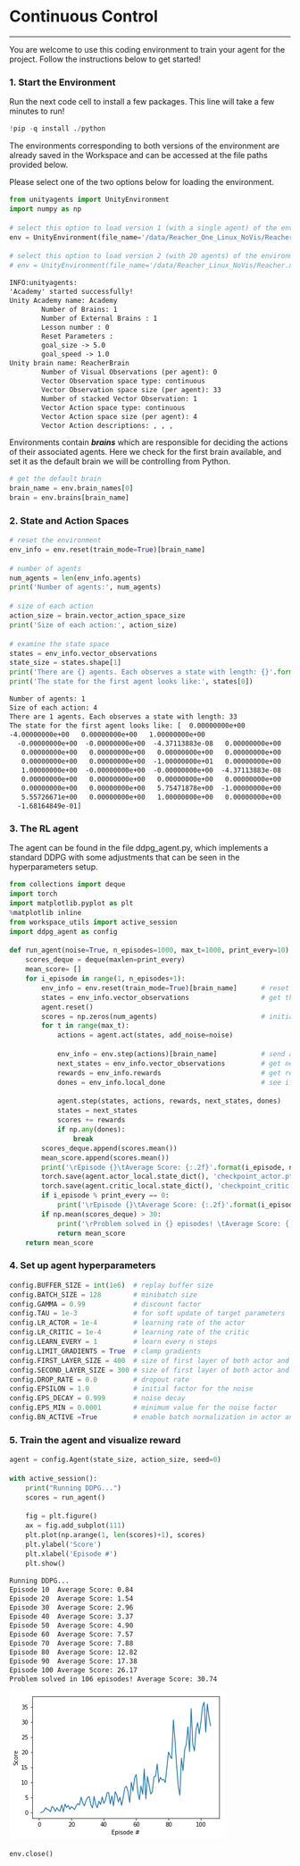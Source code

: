 # Continuous Control

---

You are welcome to use this coding environment to train your agent for the project.  Follow the instructions below to get started!

### 1. Start the Environment

Run the next code cell to install a few packages.  This line will take a few minutes to run!


```python
!pip -q install ./python
```

The environments corresponding to both versions of the environment are already saved in the Workspace and can be accessed at the file paths provided below.  

Please select one of the two options below for loading the environment.


```python
from unityagents import UnityEnvironment
import numpy as np

# select this option to load version 1 (with a single agent) of the environment
env = UnityEnvironment(file_name='/data/Reacher_One_Linux_NoVis/Reacher_One_Linux_NoVis.x86_64')

# select this option to load version 2 (with 20 agents) of the environment
# env = UnityEnvironment(file_name='/data/Reacher_Linux_NoVis/Reacher.x86_64')
```

    INFO:unityagents:
    'Academy' started successfully!
    Unity Academy name: Academy
            Number of Brains: 1
            Number of External Brains : 1
            Lesson number : 0
            Reset Parameters :
    		goal_size -> 5.0
    		goal_speed -> 1.0
    Unity brain name: ReacherBrain
            Number of Visual Observations (per agent): 0
            Vector Observation space type: continuous
            Vector Observation space size (per agent): 33
            Number of stacked Vector Observation: 1
            Vector Action space type: continuous
            Vector Action space size (per agent): 4
            Vector Action descriptions: , , , 


Environments contain **_brains_** which are responsible for deciding the actions of their associated agents. Here we check for the first brain available, and set it as the default brain we will be controlling from Python.


```python
# get the default brain
brain_name = env.brain_names[0]
brain = env.brains[brain_name]
```

### 2. State and Action Spaces


```python
# reset the environment
env_info = env.reset(train_mode=True)[brain_name]

# number of agents
num_agents = len(env_info.agents)
print('Number of agents:', num_agents)

# size of each action
action_size = brain.vector_action_space_size
print('Size of each action:', action_size)

# examine the state space 
states = env_info.vector_observations
state_size = states.shape[1]
print('There are {} agents. Each observes a state with length: {}'.format(states.shape[0], state_size))
print('The state for the first agent looks like:', states[0])
```

    Number of agents: 1
    Size of each action: 4
    There are 1 agents. Each observes a state with length: 33
    The state for the first agent looks like: [  0.00000000e+00  -4.00000000e+00   0.00000000e+00   1.00000000e+00
      -0.00000000e+00  -0.00000000e+00  -4.37113883e-08   0.00000000e+00
       0.00000000e+00   0.00000000e+00   0.00000000e+00   0.00000000e+00
       0.00000000e+00   0.00000000e+00  -1.00000000e+01   0.00000000e+00
       1.00000000e+00  -0.00000000e+00  -0.00000000e+00  -4.37113883e-08
       0.00000000e+00   0.00000000e+00   0.00000000e+00   0.00000000e+00
       0.00000000e+00   0.00000000e+00   5.75471878e+00  -1.00000000e+00
       5.55726671e+00   0.00000000e+00   1.00000000e+00   0.00000000e+00
      -1.68164849e-01]


### 3. The RL agent 

The agent can be found in the file ddpg_agent.py, which implements a standard DDPG with some adjustments that can be seen in the hyperparameters setup.


```python
from collections import deque
import torch
import matplotlib.pyplot as plt
%matplotlib inline
from workspace_utils import active_session
import ddpg_agent as config

def run_agent(noise=True, n_episodes=1000, max_t=1000, print_every=10):
    scores_deque = deque(maxlen=print_every)
    mean_score= []
    for i_episode in range(1, n_episodes+1):
        env_info = env.reset(train_mode=True)[brain_name]      # reset the environment    
        states = env_info.vector_observations                  # get the current state (for each agent)
        agent.reset()
        scores = np.zeros(num_agents)                          # initialize the score (for each agent)
        for t in range(max_t):
            actions = agent.act(states, add_noise=noise)

            env_info = env.step(actions)[brain_name]           # send all actions to tne environment
            next_states = env_info.vector_observations         # get next state (for each agent)
            rewards = env_info.rewards                         # get reward (for each agent)
            dones = env_info.local_done                        # see if episode finished            
            
            agent.step(states, actions, rewards, next_states, dones)
            states = next_states
            scores += rewards
            if np.any(dones):
                break 
        scores_deque.append(scores.mean())
        mean_score.append(scores.mean())
        print('\rEpisode {}\tAverage Score: {:.2f}'.format(i_episode, np.mean(scores_deque)), end="")
        torch.save(agent.actor_local.state_dict(), 'checkpoint_actor.pth')
        torch.save(agent.critic_local.state_dict(), 'checkpoint_critic.pth')
        if i_episode % print_every == 0:
            print('\rEpisode {}\tAverage Score: {:.2f}'.format(i_episode, np.mean(scores_deque)))
        if np.mean(scores_deque) > 30:
            print('\rProblem solved in {} episodes! \tAverage Score: {:.2f}'.format(i_episode-100, np.mean(scores_deque)))
            return mean_score
    return mean_score
```

### 4. Set up agent hyperparameters


```python
config.BUFFER_SIZE = int(1e6)  # replay buffer size
config.BATCH_SIZE = 128        # minibatch size
config.GAMMA = 0.99            # discount factor
config.TAU = 1e-3              # for soft update of target parameters
config.LR_ACTOR = 1e-4         # learning rate of the actor 
config.LR_CRITIC = 1e-4        # learning rate of the critic
config.LEARN_EVERY = 1         # learn every n steps
config.LIMIT_GRADIENTS = True  # clamp gradients
config.FIRST_LAYER_SIZE = 400  # size of first layer of both actor and critic
config.SECOND_LAYER_SIZE = 300 # size of first layer of both actor and critic
config.DROP_RATE = 0.0         # dropout rate
config.EPSILON = 1.0           # initial factor for the noise
config.EPS_DECAY = 0.999       # noise decay
config.EPS_MIN = 0.0001        # minimum value for the noise factor
config.BN_ACTIVE =True         # enable batch normalization in actor and critic
```

### 5. Train the agent and visualize reward


```python
agent = config.Agent(state_size, action_size, seed=0)

with active_session():
    print("Running DDPG...")
    scores = run_agent()

    fig = plt.figure()
    ax = fig.add_subplot(111)
    plt.plot(np.arange(1, len(scores)+1), scores)
    plt.ylabel('Score')
    plt.xlabel('Episode #')
    plt.show()
```

    Running DDPG...
    Episode 10	Average Score: 0.84
    Episode 20	Average Score: 1.54
    Episode 30	Average Score: 2.96
    Episode 40	Average Score: 3.37
    Episode 50	Average Score: 4.90
    Episode 60	Average Score: 7.57
    Episode 70	Average Score: 7.88
    Episode 80	Average Score: 12.82
    Episode 90	Average Score: 17.38
    Episode 100	Average Score: 26.17
    Problem solved in 106 episodes! Average Score: 30.74



    
![png](output_13_1.png)
    



```python
env.close()
```


```python

```

